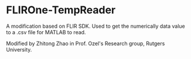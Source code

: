# FLIROne-TempReader

A modification based on FLIR SDK. Used to get the numerically data value to a .csv file for MATLAB to read.

Modified by Zhitong Zhao in Prof. Ozel's Research group, Rutgers University.
